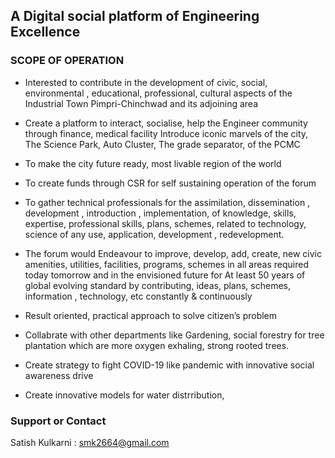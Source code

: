 ## A Digital social platform of Engineering Excellence




### SCOPE OF OPERATION 

- Interested to contribute in the development of civic, social, environmental , educational, professional, cultural aspects of the Industrial Town Pimpri-Chinchwad and its adjoining area

- Create a platform to interact, socialise, help the Engineer community  through finance, medical facility
Introduce iconic marvels of the city, The Science Park, Auto Cluster, The grade separator, of the PCMC

- To make the city future ready, most livable region of the world

- To create funds through CSR for self sustaining operation of the forum

- To gather technical professionals for the assimilation, dissemination , development , introduction , implementation, of knowledge, skills, expertise, professional skills, plans, schemes, related to technology, science of any use, application, development , redevelopment.  

- The forum would Endeavour to improve, develop, add, create, new civic amenities, utilities, facilities, programs, schemes in all areas required today tomorrow and in the envisioned future for At least 50 years of global evolving standard by contributing, ideas, plans, schemes, information , technology, etc constantly & continuously 

- Result oriented, practical approach to solve citizen’s problem 

- Collabrate with other departments like Gardening, social forestry for tree plantation which are more oxygen exhaling,  strong rooted trees.

- Create strategy to fight COVID-19 like pandemic with innovative social awareness drive 

- Create innovative models for water distrribution, 


### Support or Contact
Satish Kulkarni : smk2664@gmail.com 
